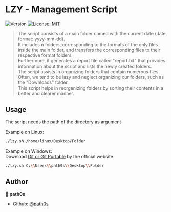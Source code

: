 # LZY -  Management Script
![Version](https://img.shields.io/badge/version-1.0-blue.svg?cacheSeconds=2592000)
[![License: MIT](https://img.shields.io/badge/License-MIT-yellow.svg)](#)

> The script consists of a main folder named with the current date (date format: yyyy-mm-dd). <br>
It includes n folders, corresponding to the formats of the only files inside the main folder, and transfers the corresponding files to their respective format folders. <br>
Furthermore, it generates a report file called "report.txt" that provides information about the script and lists the newly created folders. <br>
The script assists in organizing folders that contain numerous files. Often, we tend to be lazy and neglect organizing our folders, such as the "Downloads" folder. <br>
This script helps in reorganizing folders by sorting their contents in a better and clearer manner.

## Usage
The script needs the path of the directory as argument

Example on Linux:
```sh
./lzy.sh /home/linux/Desktop/Folder 
```

Example on Windows: <br>
Download [Git or Git Portable](https://git-scm.com/download/win) by the official website 
```sh
./lzy.sh C:\\Users\\path0s\\Desktop\\Folder 
```

## Author

👤 **path0s**

* Github: [@path0s](https://github.com/path0s)
